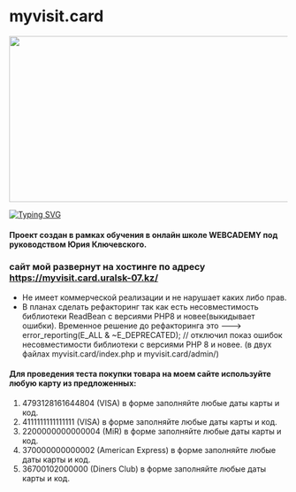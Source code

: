 # myvisit.card
<div align="center">
  <img src="https://media.giphy.com/media/dWesBcTLavkZuG35MI/giphy.gif" width="600" height="300"/>
</div>

<a href="https://git.io/typing-svg"><img src="https://readme-typing-svg.herokuapp.com?font=Fira+Code&size=30&pause=1000&center=true&vCenter=true&multiline=true&width=1080&height=160&lines=I+welcome+everyone!+My+name+is+Rinat.+;I+am+engaged+in+web+development+of+back-end+applications+and;websites+and+a+little+front-end." alt="Typing SVG" /></a>
#### Проект создан в рамках обучения в онлайн школе WEBCADEMY под руководством Юрия Ключевского.
### сайт мой развернут на хостинге по адресу  https://myvisit.card.uralsk-07.kz/
* Не имеет коммерческой реализации и не нарушает каких либо прав.
* В планах сделать рефакторинг так как есть несовместимость библиотеки ReadBean с версиями PHP8 и новее(выкидывает ошибки). 
Временное решение до рефакторинга это --->    
error_reporting(E_ALL & ~E_DEPRECATED);   // отключил показ ошибок несовместимости библиотеки с версиями PHP 8 и новее.
(в двух файлах myvisit.card/index.php и myvisit.card/admin/)

#### Для проведения теста покупки товара на моем сайте используйте любую карту из предложенных:
1. 4793128161644804 (VISA) в форме заполняйте любые даты карты и код.
2. 4111111111111111 (VISA) в форме заполняйте любые даты карты и код.
3. 2200000000000004 (MiR) в форме заполняйте любые даты карты и код.
4. 370000000000002 (American Express) в форме заполняйте любые даты карты и код.
5. 36700102000000 (Diners Club) в форме заполняйте любые даты карты и код.